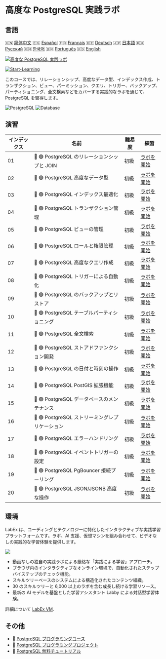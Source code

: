 # 高度な PostgreSQL 実践ラボ

## 言語

🇨🇳 [简体中文](README_zh.md) 🇪🇸 [Español](README_es.md) 🇫🇷 [Français](README_fr.md) 🇩🇪 [Deutsch](README_de.md) 🇯🇵 [日本語](README_ja.md) 🇷🇺 [Русский](README_ru.md) 🇰🇷 [한국어](README_ko.md) 🇧🇷 [Português](README_pt.md) 🇺🇸 [English](README.md) 

[![高度な PostgreSQL 実践ラボ](https://cover-creator.labex.io/advanced-postgresql-practical-labs.png?lang=ja)](https://labex.io/ja/courses/advanced-postgresql-practical-labs)

[![Start-Learning](https://img.shields.io/badge/Start-Learning-whitesmoke?style=for-the-badge)](https://labex.io/ja/courses/advanced-postgresql-practical-labs)

このコースでは、リレーションシップ、高度なデータ型、インデックス作成、トランザクション、ビュー、パーミッション、クエリ、トリガー、バックアップ、パーティショニング、全文検索などをカバーする実践的なラボを通じて、PostgreSQL を習得します。

![PostgreSQL](https://img.shields.io/badge/PostgreSQL-whitesmoke?style=for-the-badge&logo=postgresql)
![Database](https://img.shields.io/badge/Database-whitesmoke?style=for-the-badge&logo=database)


## 演習

|   インデックス | 名前                                            | 難易度   | 練習                                                                                                                                     |
|----------------|-------------------------------------------------|----------|------------------------------------------------------------------------------------------------------------------------------------------|
|             01 | 📖 🟢 PostgreSQL のリレーションシップと JOIN    | 初級     | <a target='_blank' href='https://labex.io/ja/tutorials/postgresql-postgresql-relationships-and-joins-550959'>ラボを開始</a>              |
|             02 | 📖 🟢 PostgreSQL 高度なデータ型                 | 初級     | <a target='_blank' href='https://labex.io/ja/tutorials/postgresql-data-filtering-and-simple-queries-in-postgresql-550947'>ラボを開始</a> |
|             03 | 📖 🟢 PostgreSQL インデックス最適化             | 初級     | <a target='_blank' href='https://labex.io/ja/tutorials/postgresql-data-filtering-and-simple-queries-in-postgresql-550955'>ラボを開始</a> |
|             04 | 📖 🟢 PostgreSQL トランザクション管理           | 初級     | <a target='_blank' href='https://labex.io/ja/tutorials/postgresql-data-filtering-and-simple-queries-in-postgresql-550964'>ラボを開始</a> |
|             05 | 📖 🟢 PostgreSQL ビューの管理                   | 初級     | <a target='_blank' href='https://labex.io/ja/tutorials/postgresql-data-filtering-and-simple-queries-in-postgresql-550966'>ラボを開始</a> |
|             06 | 📖 🟢 PostgreSQL ロールと権限管理               | 初級     | <a target='_blank' href='https://labex.io/ja/tutorials/postgresql-postgresql-role-and-permission-management-550960'>ラボを開始</a>       |
|             07 | 📖 🟢 PostgreSQL 高度なクエリ作成               | 初級     | <a target='_blank' href='https://labex.io/ja/tutorials/postgresql-data-filtering-and-simple-queries-in-postgresql-550948'>ラボを開始</a> |
|             08 | 📖 🟢 PostgreSQL トリガーによる自動化           | 初級     | <a target='_blank' href='https://labex.io/ja/tutorials/postgresql-postgresql-trigger-automation-550965'>ラボを開始</a>                   |
|             09 | 📖 🟢 PostgreSQL のバックアップとリストア       | 初級     | <a target='_blank' href='https://labex.io/ja/tutorials/postgresql-data-filtering-and-simple-queries-in-postgresql-550949'>ラボを開始</a> |
|             10 | 📖 🟢 PostgreSQL テーブルパーティショニング     | 初級     | <a target='_blank' href='https://labex.io/ja/tutorials/postgresql-data-filtering-and-simple-queries-in-postgresql-550963'>ラボを開始</a> |
|             11 | 📖 🟢 PostgreSQL 全文検索                       | 初級     | <a target='_blank' href='https://labex.io/ja/tutorials/postgresql-data-filtering-and-simple-queries-in-postgresql-550954'>ラボを開始</a> |
|             12 | 📖 🟢 PostgreSQL ストアドファンクション開発     | 初級     | <a target='_blank' href='https://labex.io/ja/tutorials/postgresql-data-filtering-and-simple-queries-in-postgresql-550961'>ラボを開始</a> |
|             13 | 📖 🟢 PostgreSQL の日付と時刻の操作             | 初級     | <a target='_blank' href='https://labex.io/ja/tutorials/postgresql-data-filtering-and-simple-queries-in-postgresql-550951'>ラボを開始</a> |
|             14 | 📖 🟢 PostgreSQL PostGIS 拡張機能               | 初級     | <a target='_blank' href='https://labex.io/ja/tutorials/postgresql-data-filtering-and-simple-queries-in-postgresql-550958'>ラボを開始</a> |
|             15 | 📖 🟢 PostgreSQL データベースのメンテナンス     | 初級     | <a target='_blank' href='https://labex.io/ja/tutorials/postgresql-postgresql-database-maintenance-550950'>ラボを開始</a>                 |
|             16 | 📖 🟢 PostgreSQL ストリーミングレプリケーション | 初級     | <a target='_blank' href='https://labex.io/ja/tutorials/postgresql-data-filtering-and-simple-queries-in-postgresql-550962'>ラボを開始</a> |
|             17 | 📖 🟢 PostgreSQL エラーハンドリング             | 初級     | <a target='_blank' href='https://labex.io/ja/tutorials/postgresql-data-filtering-and-simple-queries-in-postgresql-550952'>ラボを開始</a> |
|             18 | 📖 🟢 PostgreSQL イベントトリガーの設定         | 初級     | <a target='_blank' href='https://labex.io/ja/tutorials/postgresql-postgresql-event-trigger-setup-550953'>ラボを開始</a>                  |
|             19 | 📖 🟢 PostgreSQL PgBouncer 接続プーリング       | 初級     | <a target='_blank' href='https://labex.io/ja/tutorials/postgresql-data-filtering-and-simple-queries-in-postgresql-550957'>ラボを開始</a> |
|             20 | 📖 🟢 PostgreSQL JSON/JSONB 高度な操作          | 初級     | <a target='_blank' href='https://labex.io/ja/tutorials/postgresql-data-filtering-and-simple-queries-in-postgresql-550956'>ラボを開始</a> |

## 環境

LabEx は、コーディングとテクノロジーに特化したインタラクティブな実践学習プラットフォームです。ラボ、AI 支援、仮想マシンを組み合わせて、ビデオなしの実践的な学習体験を提供します。

![](https://tutorial-screenshot.getvm.io/images/vm-1725247253.png)

- 動画なしの独自の実践ラボによる厳格な「実践による学習」アプローチ。
- ブラウザ内のインタラクティブなオンライン環境で、自動化されたステップバイステップのチェック機能。
- スキルツリーベースのシステムによる構造化されたコンテンツ組織。
- 30 のスキルツリーと 6,000 以上のラボを含む成長し続ける学習リソース。
- 最新の AI モデルを基盤とした学習アシスタント Labby による対話型学習体験。

詳細について [LabEx VM](https://support.labex.io/using-labex/virtual-machine).

## その他

- 🔗 [PostgreSQL プログラミングコース](https://github.com/labex-labs/awesome-programming-courses)
- 🔗 [PostgreSQL プログラミングプロジェクト](https://github.com/labex-labs/awesome-programming-projects)
- 🔗 [PostgreSQL 無料チュートリアル](https://github.com/labex-labs/postgresql-free-tutorials)

